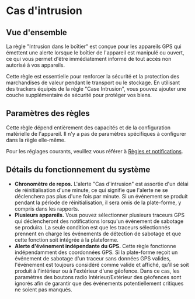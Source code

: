 # Cas d'intrusion

## Vue d'ensemble

La règle "Intrusion dans le boîtier" est conçue pour les appareils GPS qui émettent une alerte lorsque le boîtier de l'appareil est manipulé ou ouvert, ce qui vous permet d'être immédiatement informé de tout accès non autorisé à vos appareils.

Cette règle est essentielle pour renforcer la sécurité et la protection des marchandises de valeur pendant le transport ou le stockage. En utilisant des trackers équipés de la règle "Case Intrusion", vous pouvez ajouter une couche supplémentaire de sécurité pour protéger vos biens.

## Paramètres des règles

Cette règle dépend entièrement des capacités et de la configuration matérielle de l'appareil. Il n'y a pas de paramètres spécifiques à configurer dans la règle elle-même.

Pour les réglages courants, veuillez vous référer à [Règles et notifications](../).

## Détails du fonctionnement du système

* **Chronomètre de repos.** L'alerte "Cas d'intrusion" est assortie d'un délai de réinitialisation d'une minute, ce qui signifie que l'alerte ne se déclenchera pas plus d'une fois par minute. Si un événement se produit pendant la période de réinitialisation, il sera omis de la plate-forme, y compris dans les rapports.
* **Plusieurs appareils.** Vous pouvez sélectionner plusieurs traceurs GPS qui déclencheront des notifications lorsqu'un événement de sabotage se produira. La seule condition est que les traceurs sélectionnés prennent en charge les événements de détection de sabotage et que cette fonction soit intégrée à la plateforme.
* **Alerte d'événement indépendante du GPS.** Cette règle fonctionne indépendamment des coordonnées GPS. Si la plate-forme reçoit un événement de sabotage d'un traceur sans données GPS valides, l'événement est toujours considéré comme valide et affiché, qu'il se soit produit à l'intérieur ou à l'extérieur d'une géofence. Dans ce cas, les paramètres des boutons radio Intérieur/Extérieur des géofences sont ignorés afin de garantir que des événements potentiellement critiques ne soient pas manqués.
